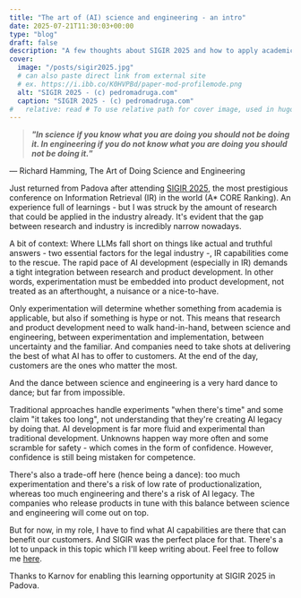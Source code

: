 ```yaml
---
title: "The art of (AI) science and engineering - an intro"
date: 2025-07-21T11:30:03+00:00
type: "blog"
draft: false
description: "A few thoughts about SIGIR 2025 and how to apply academic research by experimenting in the industry."
cover:
  image: "/posts/sigir2025.jpg"
  # can also paste direct link from external site
  # ex. https://i.ibb.co/K0HVPBd/paper-mod-profilemode.png
  alt: "SIGIR 2025 - (c) pedromadruga.com"
  caption: "SIGIR 2025 - (c) pedromadruga.com"
#   relative: read # To use relative path for cover image, used in hugo Page-bundles
---
```


> ***"In science if you know what you are doing you should not be doing it.
> In engineering if you do not know what you are doing you should not be doing it.*”**
> 
― Richard Hamming, The Art of Doing Science and Engineering

Just returned from Padova after attending [SIGIR 2025](https://sigir2025.dei.unipd.it/), the most prestigious conference on Information Retrieval (IR) in the world (A* CORE Ranking). An experience full of learnings - but I was struck by the amount of research that could be applied in the industry already. It's evident that the gap between research and industry is incredibly narrow nowadays.

A bit of context: Where LLMs fall short on things like actual and truthful answers - two essential factors for the legal industry -, IR capabilities come to the rescue. The rapid pace of AI development (especially in IR) demands a tight integration between research and product development. In other words, experimentation must be embedded into product development, not treated as an afterthought, a nuisance or a nice-to-have.

Only experimentation will determine whether something from academia is applicable, but also if something is hype or not. This means that research and product development need to walk hand-in-hand, between science and engineering, between experimentation and implementation, between uncertainty and the familiar. And companies need to take shots at delivering the best of what AI has to offer to customers. At the end of the day, customers are the ones who matter the most.

And the dance between science and engineering is a very hard dance to dance; but far from impossible.

Traditional approaches handle experiments "when there's time" and some claim "it takes too long", not understanding that they're creating AI legacy by doing that. AI development is far more fluid and experimental than traditional development. Unknowns happen way more often and some scramble for safety - which comes in the form of confidence. However, confidence is still being mistaken for competence. 

There's also a trade-off here (hence being a dance): too much experimentation and there's a risk of low rate of productionalization, whereas too much engineering and there's a risk of AI legacy. The companies who release products in tune with this balance between science and engineering will come out on top. 

But for now, in my role, I have to find what AI capabilities are there that can benefit our customers. And SIGIR was the perfect place for that. There's a lot to unpack in this topic which I'll keep writing about. Feel free to follow me [here](/newsletter).

Thanks to Karnov for enabling this learning opportunity at SIGIR 2025 in Padova.
